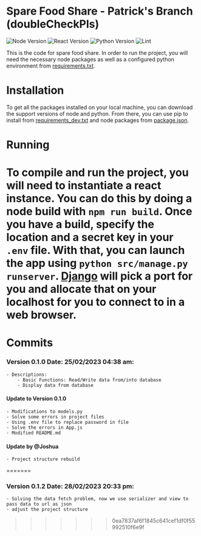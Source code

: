 # Spare Food Share - Patrick's Branch (doubleCheckPls)
![Node Version](https://img.shields.io/badge/Node.js-18.14.1LTS_|_19.6.1-informational?style=flat&logo=node.js&logoColor=white&color=11BB11)
![React Version](https://img.shields.io/badge/React-^18.2.0-informational?style=flat&logo=react&logoColor=white&color=107bb1)
![Python Version](https://img.shields.io/badge/Python_Version-3.9_|_3.10_|_3.11-informational?style=flat&logo=python&logoColor=white&color=11BB11)
![Lint](https://git.shefcompsci.org.uk/com6103-2022-23/team09/project/badges/master/pipeline.svg)

This is the code for spare food share. In order to run the project, you will need the necessary node packages as well as a configured python environment from [requirements.txt](requirements.txt).

# Installation
To get all the packages installed on your local machine, you can download the support versions of node and python. From there, you can use pip to install from [requirements_dev.txt](requirements_dev.txt) and node packages from [package.json](package.json).

# Running
To compile and run the project, you will need to instantiate a react instance. You can do this by doing a node build with `npm run build`. Once you have a build, specify the location and a secret key in your `.env` file. With that, you can launch the app using `python src/manage.py runserver`. [Django](https://www.djangoproject.com/) will pick a port for you and allocate that on your localhost for you to connect to in a web browser.
=======
# Commits

### Version 0.1.0 Date: 25/02/2023 04:38 am:
    - Descriptions:
        - Basic Functions: Read/Write data from/into database  
        - Display data from database
#### Update to Version 0.1.0
    - Modifications to models.py
    - Solve some errors in project files
    - Using .env file to replace password in file
    - Solve the errors in App.js
    - Modified README.md
#### Update by @Joshua
    - Project structure rebuild
=======

### Version 0.1.2 Date: 28/02/2023 20:33 pm:
    - Solving the data fetch problem, now we use serializer and view to pass data to url as json
    - adjust the project structure
>>>>>>> 0ea7837af6f1845c641cef1df0f55992510f6e9f
